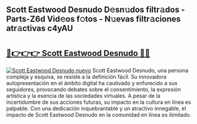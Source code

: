 ## Scott Eastwood Desnudo D𝚎sn𝚞dos filtr𝚊dos - Parts-Z6d Vid𝚎os f𝚘tos - N𝚞evas filtr𝚊ciones atr𝚊ctivas c4yAU

# <h2><a href="http://mbci2q.tromn.icu/?c=Scott+Eastwood+Desnudo">🔗👉👉👉 Scott Eastwood Desnudo 🔗🔗</a></h2>

[![Scott Eastwood Desnudo nuevo](https://i.imgur.com/pEAQMta.gif)](http://mbci2q.tromn.icu/?c=Scott+Eastwood+Desnudo)
Scott Eastwood Desnudo, una persona compleja y esquiva, se resiste a la definición fácil. Su innovadora autopresentación en el ámbito digital ha cautivado y enfurecido a sus seguidores, provocando debates sobre el consentimiento, la expresión artística y la esencia de las sociedades virtuales. A pesar de la incertidumbre de sus acciones futuras, su impacto en la cultura en línea es palpable. Con una dedicación inquebrantable y un atractivo innegable, el impacto de Scott Eastwood Desnudo en la comunidad en línea es ilimitado.
